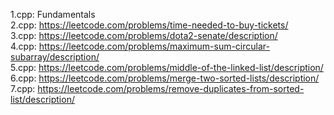 1.cpp: Fundamentals<br/>
2.cpp: https://leetcode.com/problems/time-needed-to-buy-tickets/<br/>
3.cpp: https://leetcode.com/problems/dota2-senate/description/<br/>
4.cpp: https://leetcode.com/problems/maximum-sum-circular-subarray/description/<br/>
5.cpp: https://leetcode.com/problems/middle-of-the-linked-list/description/<br/>
6.cpp: https://leetcode.com/problems/merge-two-sorted-lists/description/<br/>
7.cpp: https://leetcode.com/problems/remove-duplicates-from-sorted-list/description/
